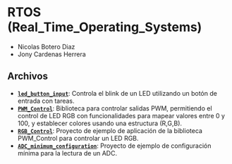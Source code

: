# RTOS (Real_Time_Operating_Systems)

- Nicolas Botero Diaz
- Jony Cardenas Herrera

## Archivos
- [**`led_button_input`**](led_button_input/): Controla el blink de un LED utilizando un botón de entrada con tareas.
- [**`PWM_Control`**](PWM_Control/): Biblioteca para controlar salidas PWM, permitiendo el control de LED RGB con funcionalidades para mapear valores entre 0 y 100, y establecer colores usando una estructura (R,G,B).
- [**`RGB_Control`**](RGB_Control/): Proyecto de ejemplo de aplicación de la biblioteca PWM_Control para controlar un LED RGB.
- [**`ADC_minimum_configuration`**](ADC_minimum_configuration/): Proyecto de ejemplo de configuración mínima para la lectura de un ADC.